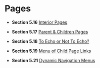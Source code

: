 # Pages

- **Section 5.16** [Interior Pages](/docs/md/Interior_Pages_Guide.md)

- **Section 5.17** [Parent & Children Pages](/docs/md/Parent_Children_Pages.md)

- **Section 5.18** [To Echo or Not To Echo?](/docs/md/To_Echo_Or_Not_To_Echo.md)

- **Section 5.19** [Menu of Child Page Links](/docs/md/Menu_of_Child_Page_Links.md)

- **Section 5.21** [Dynamic Navigation Menus](/docs/md/dynamic_navigation_menus.md)
